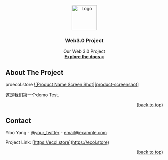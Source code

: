 

<!-- PROJECT LOGO -->
<br />
<div align="center">
  <a href="/images/logo.png">
    <img src="/images/logo.png" alt="Logo" width="80" height="80">
  </a>

  <h3 align="center">Web3.0 Project</h3>

  <p align="center">Our Web 3.0 Project
    <br />
    <a href="https://github.com/othneildrew/Best-README-Template"><strong>Explore the docs »</strong></a>
    <br />
  </p>
</div>





<!-- ABOUT THE PROJECT -->
## About The Project

proecol.store
[![Product Name Screen Shot][product-screenshot]](https://example.com)

这是我们第一个demo Test.
<p align="right">(<a href="#readme-top">back to top</a>)</p>




<!-- CONTACT -->
## Contact

Yibo Yang - [@your_twitter](https://twitter.com/your_username) - email@example.com

Project Link: [https://ecol.store](https://ecol.store)

<p align="right">(<a href="#readme-top">back to top</a>)</p>


